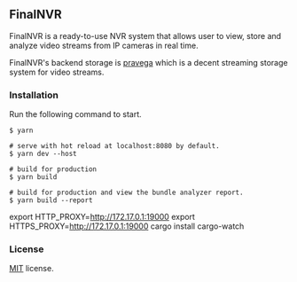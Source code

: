 ## FinalNVR

FinalNVR is a ready-to-use NVR system that allows user to view, store and analyze video streams from IP cameras in real time.

FinalNVR's backend storage is [pravega](https://github.com/pravega/pravega) which is a decent streaming storage system for video streams.

### Installation

Run the following command to start.

```
$ yarn

# serve with hot reload at localhost:8080 by default.
$ yarn dev --host

# build for production
$ yarn build

# build for production and view the bundle analyzer report.
$ yarn build --report
```

export HTTP_PROXY=http://172.17.0.1:19000
export HTTPS_PROXY=http://172.17.0.1:19000
cargo install cargo-watch


### License

[MIT](https://github.com/epicmaxco/vuestic-admin/blob/master/LICENSE) license.
